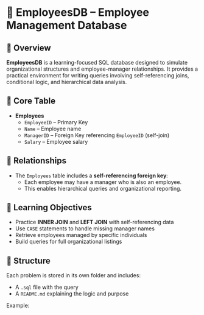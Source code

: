 # 🧾 EmployeesDB – Employee Management Database

## 📌 Overview

**EmployeesDB** is a learning-focused SQL database designed to simulate organizational structures and employee-manager relationships. It provides a practical environment for writing queries involving self-referencing joins, conditional logic, and hierarchical data analysis.

## 🧩 Core Table

- **Employees**
  - `EmployeeID` – Primary Key
  - `Name` – Employee name
  - `ManagerID` – Foreign Key referencing `EmployeeID` (self-join)
  - `Salary` – Employee salary

## 🔗 Relationships

- The `Employees` table includes a **self-referencing foreign key**:
  - Each employee may have a manager who is also an employee.
  - This enables hierarchical queries and organizational reporting.

## 🧠 Learning Objectives

- Practice **INNER JOIN** and **LEFT JOIN** with self-referencing data
- Use `CASE` statements to handle missing manager names
- Retrieve employees managed by specific individuals
- Build queries for full organizational listings

## 📂 Structure

Each problem is stored in its own folder and includes:
- A `.sql` file with the query
- A `README.md` explaining the logic and purpose

Example:
